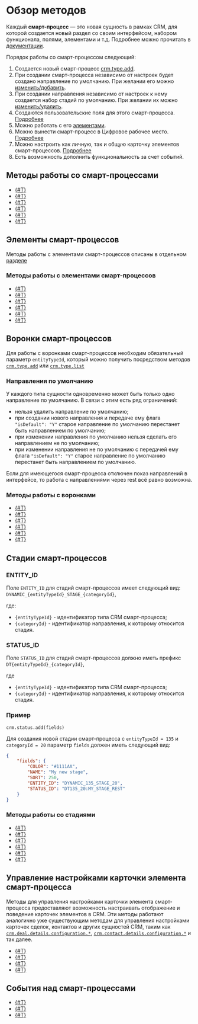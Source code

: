 # Обзор методов

Каждый **смарт-процесс** — это новая сущность в рамках CRM, для которой создается новый раздел со своим интерфейсом, набором функционала, полями, элементами и т.д. Подробнее можно прочитать в [документации](https://dev.1c-bitrix.ru/api_d7/bitrix/crm/dynamic/index.php).

Порядок работы со смарт-процессом следующий:

1. Создается новый смарт-процесс [crm.type.add](./crm-type-add.md).
2. При создании смарт-процесса независимо от настроек будет создано направление по умолчанию. При желании его можно [изменить/добавить](#воронки-смарт-процессов).
3. При создании направления независимо от настроек к нему создается набор стадий по умолчанию. При желании их можно [изменить/удалить](#стадии-смарт-процессов).
4. Создаются пользовательские поля для этого смарт-процесса. [Подробнее](../user-defined-fields/index.md)
5. Можно работать с его [элементами](#элементы-смарт-процессов).
6. Можно вынести смарт-процесс в Цифровое рабочее место. [Подробнее](../../automated-solution/index.md)
7. Можно настроить как личную, так и общую карточку элементов смарт-процессов. [Подробнее](#управление-настройками-карточки-элемента-смарт-процесса)
8. Есть возможность дополнить функциональность за счет событий.


## Методы работы со смарт-процессами

- [{#T}](./crm-type-fields.md) 
- [{#T}](./crm-type-add.md)
- [{#T}](./crm-type-update.md)
- [{#T}](./crm-type-get.md)
- [{#T}](./crm-type-list.md)
- [{#T}](./crm-type-delete.md)


## Элементы смарт-процессов

Методы работы с элементами смарт-процессов описаны в отдельном [разделе](../index.md)

### Методы работы с элементами смарт-процессов

- [{#T}](../crm-item-fields.md)
- [{#T}](../crm-item-add.md)
- [{#T}](../crm-item-update.md)
- [{#T}](../crm-item-get.md)
- [{#T}](../crm-item-list.md)
- [{#T}](../crm-item-delete.md)


## Воронки смарт-процессов

Для работы с воронками смарт-процессов необходим обязательный параметр `entityTypeId`, который можно получить посредством методов [`crm.type.add`](crm-type-add.md) или [`crm.type.list`](crm-type-list.md)

### Направления по умолчанию

У каждого типа сущности одновременно может быть только одно направление по умолчанию. В связи с этим есть ряд ограничений:

- нельзя удалить направление по умолчанию;
- при создании нового направления и передаче ему флага `"isDefault": "Y"` старое направление по умолчанию перестанет быть направлением по умолчанию;
- при изменении направления по умолчанию нельзя сделать его направлением не по умолчанию;
- при изменении направления не по умолчанию с передачей ему флага `"isDefault": "Y"` старое направление по умолчанию перестанет быть направлением по умолчанию.

Если для имеющегося смарт-процесса отключен показ направлений в интерфейсе, то работа с направлениями через rest всё равно возможна.

### Методы работы с воронками

- [{#T}](../category/crm-category-fields.md)
- [{#T}](../category/crm-category-add.md)
- [{#T}](../category/crm-category-update.md)
- [{#T}](../category/crm-category-get.md)
- [{#T}](../category/crm-category-list.md)
- [{#T}](../category/crm-category-delete.md)


## Стадии смарт-процессов

### ENTITY_ID

Поле `ENTITY_ID` для стадий смарт-процессов имеет следующий вид: `DYNAMIC_{entityTypeId}_STAGE_{categoryId}`,

где:
- `{entityTypeId}` - идентификатор типа CRM смарт-процесса;
- `{categoryId}` - идентификатор направления, к которому относится стадия.

### STATUS_ID

Поле `STATUS_ID` для стадий смарт-процессов должно иметь префикс `DT{entityTypeId}_{categoryId}`,

где
- `{entityTypeId}` - идентификатор типа CRM смарт-процесса;
- `{categoryId}` - идентификатор направления, к которому относится стадия.

### Пример

`crm.status.add(fields)`

Для создания новой стадии смарт-процесса с `entityTypeId = 135` и `categoryId = 20` параметр `fields` должен иметь следующий вид:

```json
{
    "fields": {
        "COLOR": "#1111AA",
        "NAME": "My new stage",
        "SORT": 250,
        "ENTITY_ID": "DYNAMIC_135_STAGE_20",
        "STATUS_ID": "DT135_20:MY_STAGE_REST"
    }
}
```

### Методы работы со стадиями

- [{#T}](./../../status/crm-status-fields.md)
- [{#T}](./../../status/crm-status-add.md)
- [{#T}](./../../status/crm-status-update.md)
- [{#T}](./../../status/crm-status-get.md)
- [{#T}](./../../status/crm-status-list.md)
- [{#T}](./../../status/crm-status-delete.md)

## Управление настройками карточки элемента смарт-процесса

Методы для управления настройками карточки элемента смарт-процесса предоставляют возможность настраивать отображение и поведение карточек элементов в CRM. Эти методы работают аналогично уже существующим методам для управления настройками карточек сделок, контактов и других сущностей CRM, таким как [`crm.deal.details.configuration.*`](../../deals/custom-form/index.md), [`crm.contact.details.configuration.*`](../../contacts/custom-form/index.md) и так далее.

- [{#T}](../item-details-configuration/crm-item-details-configuration-get.md)
- [{#T}](../item-details-configuration/crm-item-details-configuration-set.md)
- [{#T}](../item-details-configuration/crm-item-details-configuration-reset.md)
- [{#T}](../item-details-configuration/crm-item-details-configuration-forceCommonScopeForAll.md)

## События над смарт-процессами

- [{#T}](../events/type/on-crm-type-add.md)
- [{#T}](../events/type/on-crm-type-update.md)
- [{#T}](../events/type/on-crm-type-delete.md)